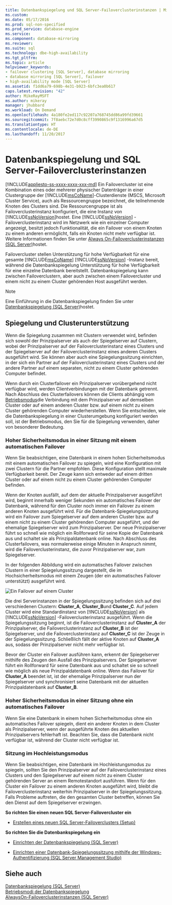 ```yaml
---
title: Datenbankspiegelung und SQL Server-Failoverclusterinstanzen | Microsoft-Dokumentation
ms.custom: 
ms.date: 05/17/2016
ms.prod: sql-non-specified
ms.prod_service: database-engine
ms.service: 
ms.component: database-mirroring
ms.reviewer: 
ms.suite: sql
ms.technology: dbe-high-availability
ms.tgt_pltfrm: 
ms.topic: article
helpviewer_keywords:
- failover clustering [SQL Server], database mirroring
- database mirroring [SQL Server], failover
- high-availability mode [SQL Server]
ms.assetid: f1dd6a79-698b-4e31-b923-6bfc3ea0b617
caps.latest.revision: "42"
author: MikeRayMSFT
ms.author: mikeray
manager: jhubbard
ms.workload: On Demand
ms.openlocfilehash: 4a180fe2ed117c92207a768745dd86a99fd39661
ms.sourcegitcommit: 7f8aebc72e7d0c8cff3990865c9f1316996a67d5
ms.translationtype: HT
ms.contentlocale: de-DE
ms.lasthandoff: 11/20/2017
---
```

# <a name="database-mirroring-and-sql-server-failover-cluster-instances"></a>Datenbankspiegelung und SQL Server-Failoverclusterinstanzen
[!INCLUDE[appliesto-ss-xxxx-xxxx-xxx-md](../../includes/appliesto-ss-xxxx-xxxx-xxx-md.md)] Ein Failovercluster ist eine Kombination eines oder mehrerer physischer Datenträger in einer Clustergruppe der [!INCLUDE[msCoName](../../includes/msconame-md.md)]-Clusterdienste (MSCS, Microsoft Cluster Service), auch als Ressourcengruppe bezeichnet, die teilnehmende Knoten des Clusters sind. Die Ressourcengruppe ist als Failoverclusterinstanz konfiguriert, die eine Instanz von [!INCLUDE[ssNoVersion](../../includes/ssnoversion-md.md)]hostet. Eine [!INCLUDE[ssNoVersion](../../includes/ssnoversion-md.md)] -Failoverclusterinstanz wird im Netzwerk wie ein einzelner Computer angezeigt, besitzt jedoch Funktionalität, die ein Failover von einem Knoten zu einem anderen ermöglicht, falls ein Knoten nicht mehr verfügbar ist. Weitere Informationen finden Sie unter [Always On-Failoverclusterinstanzen &#40;SQL Server&#41;](../../sql-server/failover-clusters/windows/always-on-failover-cluster-instances-sql-server.md)hostet.  
  
 Failovercluster stellen Unterstützung für hohe Verfügbarkeit für eine gesamte [!INCLUDE[msCoName](../../includes/msconame-md.md)] [!INCLUDE[ssNoVersion](../../includes/ssnoversion-md.md)] -Instanz bereit, während die Datenbankspiegelung Unterstützung für hohe Verfügbarkeit für eine einzelne Datenbank bereitstellt. Datenbankspiegelung kann zwischen Failoverclustern, aber auch zwischen einem Failovercluster und einem nicht zu einem Cluster gehörenden Host ausgeführt werden.  
  
> [!NOTE]  
>  Eine Einführung in die Datenbankspiegelung finden Sie unter [Datenbankspiegelung &#40;SQL Server&#41;](../../database-engine/database-mirroring/database-mirroring-sql-server.md)hostet.  
  
## <a name="mirroring-and-clustering"></a>Spiegelung und Clusterunterstützung  
 Wenn die Spiegelung zusammen mit Clustern verwendet wird, befinden sich sowohl der Prinzipalserver als auch der Spiegelserver auf Clustern, wobei der Prinzipalserver auf der Failoverclusterinstanz eines Clusters und der Spiegelserver auf der Failoverclusterinstanz eines anderen Clusters ausgeführt wird. Sie können aber auch eine Spiegelungssitzung einrichten, in der sich ein Partner auf der Failoverclusterinstanz eines Clusters und der andere Partner auf einem separaten, nicht zu einem Cluster gehörenden Computer befindet.  
  
 Wenn durch ein Clusterfailover ein Prinzipalserver vorübergehend nicht verfügbar wird, werden Clientverbindungen mit der Datenbank getrennt. Nach Abschluss des Clusterfailovers können die Clients abhängig vom [Betriebsmodus](../../database-engine/database-mirroring/database-mirroring-operating-modes.md)die Verbindung mit dem Prinzipalserver auf demselben Cluster oder auf einem anderen Cluster bzw. auf einem nicht zu einem Cluster gehörenden Computer wiederherstellen. Wenn Sie entscheiden, wie die Datenbankspiegelung in einer Clusterumgebung konfiguriert werden soll, ist der Betriebsmodus, den Sie für die Spiegelung verwenden, daher von besonderer Bedeutung.  
  
### <a name="high-safety-mode-session-with-automatic-failover"></a>Hoher Sicherheitsmodus in einer Sitzung mit einem automatischen Failover  
 Wenn Sie beabsichtigen, eine Datenbank in einem hohen Sicherheitsmodus mit einem automatischen Failover zu spiegeln, wird eine Konfiguration mit zwei Clustern für die Partner empfohlen. Diese Konfiguration stellt maximale Verfügbarkeit bereit. Der Zeuge kann sich entweder auf einem dritten Cluster oder auf einem nicht zu einem Cluster gehörenden Computer befinden.  
  
 Wenn der Knoten ausfällt, auf dem der aktuelle Prinzipalserver ausgeführt wird, beginnt innerhalb weniger Sekunden ein automatisches Failover der Datenbank, während für den Cluster noch immer ein Failover zu einem anderen Knoten ausgeführt wird. Für die Datenbank-Spiegelungssitzung wird ein Failover zum Spiegelserver auf dem anderen Cluster bzw. auf einem nicht zu einem Cluster gehörenden Computer ausgeführt, und der ehemalige Spiegelserver wird zum Prinzipalserver. Der neue Prinzipalserver führt so schnell wie möglich ein Rollforward für seine Kopie der Datenbank aus und schaltet sie als Prinzipaldatenbank online. Nach Abschluss des Clusterfailovers, was normalerweise einige Minuten in Anspruch nimmt, wird die Failoverclusterinstanz, die zuvor Prinzipalserver war, zum Spiegelserver.  
  
 In der folgenden Abbildung wird ein automatisches Failover zwischen Clustern in einer Spiegelungssitzung dargestellt, die im Hochsicherheitsmodus mit einem Zeugen (der ein automatisches Failover unterstützt) ausgeführt wird.  
  
 ![Ein Failover auf einem Cluster](../../database-engine/database-mirroring/media/dbm-and-failover-clustering.gif "A failover on a cluster")  
  
 Die drei Serverinstanzen in der Spiegelungssitzung befinden sich auf drei verschiedenen Clustern: **Cluster_A**, **Cluster_B**und **Cluster_C**. Auf jedem Cluster wird eine Standardinstanz von [!INCLUDE[ssNoVersion](../../includes/ssnoversion-md.md)] als [!INCLUDE[ssNoVersion](../../includes/ssnoversion-md.md)] -Failoverclusterinstanz ausgeführt. Wenn die Spiegelungssitzung beginnt, ist die Failoverclusterinstanz auf **Cluster_A** der Prinzipalserver, die Failoverclusterinstanz auf **Cluster_B** ist der Spiegelserver, und die Failoverclusterinstanz auf **Cluster_C** ist der Zeuge in der Spiegelungssitzung. Schließlich fällt der aktive Knoten auf **Cluster_A** aus, sodass der Prinzipalserver nicht mehr verfügbar ist.  
  
 Bevor der Cluster ein Failover ausführen kann, erkennt der Spiegelserver mithilfe des Zeugen den Ausfall des Prinzipalservers. Der Spiegelserver führt ein Rollforward für seine Datenbank aus und schaltet sie so schnell wie möglich als neue Prinzipaldatenbank online. Wenn das Failover für **Cluster_A** beendet ist, ist der ehemalige Prinzipalserver nun der Spiegelserver und synchronisiert seine Datenbank mit der aktuellen Prinzipaldatenbank auf **Cluster_B**.  
  
### <a name="high-safety-mode-session-without-automatic-failover"></a>Hoher Sicherheitsmodus in einer Sitzung ohne ein automatisches Failover  
 Wenn Sie eine Datenbank in einem hohen Sicherheitsmodus ohne ein automatisches Failover spiegeln, dient ein anderer Knoten in dem Cluster als Prinzipalserver, wenn der ausgeführte Knoten des aktuellen Prinzipalservers fehlerhaft ist. Beachten Sie, dass die Datenbank nicht verfügbar ist, während der Cluster nicht verfügbar ist.  
  
### <a name="high-performance-mode-session"></a>Sitzung im Hochleistungsmodus  
 Wenn Sie beabsichtigen, eine Datenbank im Hochleistungsmodus zu spiegeln, sollten Sie den Prinzipalserver auf der Failoverclusterinstanz eines Clusters und den Spiegelserver auf einem nicht zu einem Cluster gehörenden Server an einem Remotestandort ausführen. Wenn für den Cluster ein Failover zu einem anderen Knoten ausgeführt wird, bleibt die Failoverclusterinstanz weiterhin Prinzipalserver in der Spiegelungssitzung. Falls Probleme auftreten, die den gesamten Cluster betreffen, können Sie den Dienst auf dem Spiegelserver erzwingen.  
  
 **So richten Sie einen neuen SQL Server-Failovercluster ein**  
  
-   [Erstellen eines neuen SQL Server-Failoverclusters &#40;Setup&#41;](../../sql-server/failover-clusters/install/create-a-new-sql-server-failover-cluster-setup.md)  
  
 **So richten Sie die Datenbankspiegelung ein**  
  
-   [Einrichten der Datenbankspiegelung &#40;SQL Server&#41;](../../database-engine/database-mirroring/setting-up-database-mirroring-sql-server.md)  
  
-   [Einrichten einer Datenbank-Spiegelungssitzung mithilfe der Windows-Authentifizierung &#40;SQL Server Management Studio&#41;](../../database-engine/database-mirroring/establish-database-mirroring-session-windows-authentication.md)  
  
## <a name="see-also"></a>Siehe auch  
 [Datenbankspiegelung &#40;SQL Server&#41;](../../database-engine/database-mirroring/database-mirroring-sql-server.md)   
 [Betriebsmodi der Datenbankspiegelung](../../database-engine/database-mirroring/database-mirroring-operating-modes.md)   
 [AlwaysOn-Failoverclusterinstanzen &#40;SQL Server&#41;](../../sql-server/failover-clusters/windows/always-on-failover-cluster-instances-sql-server.md)  
  
  
